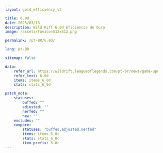 ```yaml
---
layout: gold_efficiency_v2

title: 6.0d
date: 2025/03/13
description: Wild Rift 6.0d Eficiência de Ouro
image: /assets/favicon512x512.png

permalink: /pt-BR/6.0d/

lang: pt-BR

sitemap: false

data:
    refer_url: https://wildrift.leagueoflegends.com/pt-br/news/game-updates/wild-rift-patch-notes-6-0d/
    refer_text: 6.0d
    items: items_6_0d
    stats: stats_6_0d

patch_note:
    statuses:
        buffed: ""
        adjusted: ""
        nerfed: ""
        new: ""
    excludes: ""
    compare:
        statuses: "buffed,adjusted,nerfed"
        items: items_6_0c
        stats: stats_6_0c
        item_prefix: 6.0c
---
```

